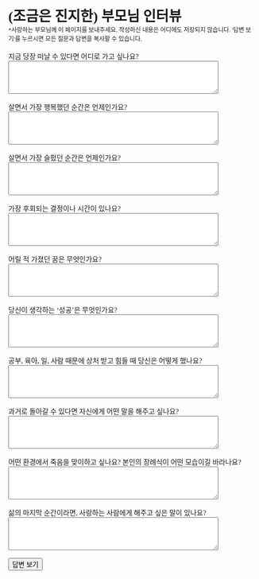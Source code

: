 ---
---
<!DOCTYPE html>
<html lang="ko">
<head>
    <h1>(조금은 진지한) 부모님 인터뷰</h1>
    <small> *사랑하는 부모님께 이 페이지를 보내주세요. 작성하신 내용은 어디에도 저장되지 않습니다. '답변 보기'를 누르시면 모든 질문과 답변을 복사할 수 있습니다.</small>
    <br></br>
    <style>
        .hidden {
            display: none;
        }
        .result {
            margin-top: 20px;
        }
        .copy-button {
            margin-top: 10px;
        }
        small {
            font-size: 12px;
        }
        h1 {
            margin-bottom: 0em;
        }
        body {
            font-family: 'LeeSeoyun';
        }
        nav {
            font-family: 'Clover', monospace;
        }
    </style>
</head>
<body>
    <form id="interviewForm">
        <label for="q1">지금 당장 떠날 수 있다면 어디로 가고 싶나요?</label><br>
        <textarea id="q1" name="q1" rows="4" cols="50"></textarea><br><br>
        <label for="q2">살면서 가장 행복했던 순간은 언제인가요?</label><br>
        <textarea id="q2" name="q2" rows="4" cols="50"></textarea><br><br>
        <label for="q3">살면서 가장 슬펐던 순간은 언제인가요?</label><br>
        <textarea id="q3" name="q3" rows="4" cols="50"></textarea><br><br>
        <label for="q4">가장 후회되는 결정이나 시간이 있나요?</label><br>
        <textarea id="q4" name="q4" rows="4" cols="50"></textarea><br><br>
        <label for="q5">어릴 적 가졌던 꿈은 무엇인가요?</label><br>
        <textarea id="q5" name="q5" rows="4" cols="50"></textarea><br><br>
        <label for="q6">당신이 생각하는 ‘성공’은 무엇인가요?</label><br>
        <textarea id="q6" name="q6" rows="4" cols="50"></textarea><br><br>
        <label for="q7">공부, 육아, 일, 사람 때문에 상처 받고 힘들 때 당신은 어떻게 했나요?</label><br>
        <textarea id="q7" name="q7" rows="4" cols="50"></textarea><br><br>
        <label for="q8">과거로 돌아갈 수 있다면 자신에게 어떤 말을 해주고 싶나요?</label><br>
        <textarea id="q8" name="q8" rows="4" cols="50"></textarea><br><br>
        <label for="q9">어떤 환경에서 죽음을 맞이하고 싶나요? 본인의 장례식이 어떤 모습이길 바라나요?</label><br>
        <textarea id="q9" name="q9" rows="4" cols="50"></textarea><br><br>
        <label for="q10">삶의 마지막 순간이라면, 사랑하는 사람에게 해주고 싶은 말이 있나요?</label><br>
        <textarea id="q10" name="q10" rows="4" cols="50"></textarea><br><br>
        <button type="button" onclick="showResults()">답변 보기</button>
    </form>

<div id="results" class="hidden">
        <h2>답변</h2>
        <div id="answers"></div>
        <button class="copy-button" onclick="copyResults()">복사하기</button>
</div>

<script>
        function showResults() {
            var form = document.getElementById('interviewForm');
            var resultsDiv = document.getElementById('results');
            var answersDiv = document.getElementById('answers');
            var formData = new FormData(form);
            var resultHTML = '';

            var questions = {
                q1: "지금 당장 떠날 수 있다면 어디로 가고 싶나요?",
                q2: "살면서 가장 행복했던 순간은 언제인가요?",
                q3: "살면서 가장 슬펐던 순간은 언제인가요?",
                q4: "가장 후회되는 결정이나 시간이 있나요?",
                q5: "어릴 적 가졌던 꿈은 무엇인가요?",
                q6: "당신이 생각하는 ‘성공’은 무엇인가요?",
                q7: "공부, 육아, 일, 사람 때문에 상처 받고 힘들 때 당신은 어떻게 했나요?",
                q8: "과거로 돌아갈 수 있다면 자신에게 어떤 말을 해주고 싶나요?",
                q9: "어떤 환경에서 죽음을 맞이하고 싶나요? 본인의 장례식이 어떤 모습이길 바라나요?",
                q10: "삶의 마지막 순간이라면, 사랑하는 사람에게 해주고 싶은 말이 있나요?"
            };

            formData.forEach(function(value, key) {
                resultHTML += '<p><strong>' + questions[key] + ':</strong><br> ' + value + '</p>';
            });

            answersDiv.innerHTML = resultHTML;
            resultsDiv.classList.remove('hidden');
        }

        function copyResults() {
            var range = document.createRange();
            range.selectNode(document.getElementById('answers'));
            window.getSelection().removeAllRanges(); // clear current selection
            window.getSelection().addRange(range); // to select text
            document.execCommand("copy");
            window.getSelection().removeAllRanges(); // to deselect
            alert('복사 완료! 사랑하는 사람에게 전달하세요.♥');
        }
    </script>
</body>
</html>
